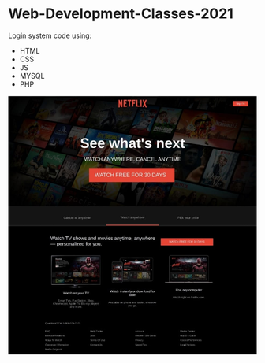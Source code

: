 # Web-Development-Classes-2021

Login system code using:

- HTML
- CSS
- JS
- MYSQL
- PHP

<img src="./netflix.jpeg">
